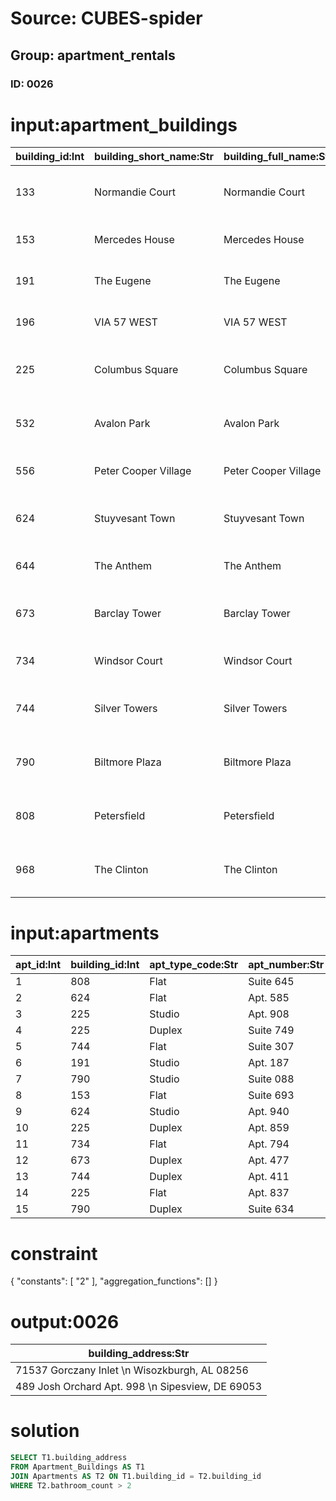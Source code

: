 # Source: CUBES-spider
## Group: apartment_rentals
### ID: 0026

# input:apartment_buildings

| building_id:Int | building_short_name:Str | building_full_name:Str | building_description:Str | building_address:Str | building_manager:Str | building_phone:Str |
|---|---|---|---|---|---|---|
| 133 | Normandie Court | Normandie Court | Studio | 7950 Casper Vista Apt. 176 \n Marquiseberg, CA 70496 | Emma | (948)040-1064x387 |
| 153 | Mercedes House | Mercedes House | Studio | 354 Otto Villages \n Charliefort, VT 71664 | Brenden | 915-617-2408x832 |
| 191 | The Eugene | The Eugene | Flat | 71537 Gorczany Inlet \n Wisozkburgh, AL 08256 | Melyssa | (609)946-0491 |
| 196 | VIA 57 WEST | VIA 57 WEST | Studio | 959 Ethel Viaduct \n West Efrainburgh, DE 40074 | Kathlyn | 681.772.2454 |
| 225 | Columbus Square | Columbus Square | Studio | 0703 Danika Mountains Apt. 362 \n Mohrland, AL 56839-5028 | Kyle | 1-724-982-9507x640 |
| 532 | Avalon Park | Avalon Park | Duplex | 6827 Kessler Parkway Suite 908 \n Ahmedberg, WI 48788 | Albert | 376-017-3538 |
| 556 | Peter Cooper Village | Peter Cooper Village | Flat | 861 Narciso Glens Suite 392 \n East Ottis, ND 73970 | Darlene | 1-224-619-0295x13195 |
| 624 | Stuyvesant Town | Stuyvesant Town | Studio | 101 Queenie Mountains Suite 619 \n New Korbinmouth, KS 88726-1376 | Marie | (145)411-6406 |
| 644 | The Anthem | The Anthem | Flat | 50804 Mason Isle Suite 844 \n West Whitney, ID 66511 | Ewald | (909)086-5221x3455 |
| 673 | Barclay Tower | Barclay Tower | Flat | 1579 Runte Forges Apt. 548 \n Leuschkeland, OK 12009-8683 | Rogers | 1-326-267-3386x613 |
| 734 | Windsor Court | Windsor Court | Studio | 601 Graham Roads \n Port Luz, VA 29660-6703 | Olaf | (480)480-7401 |
| 744 | Silver Towers | Silver Towers | Flat | 1844 Armstrong Stravenue Suite 853 \n Myrnatown, CT 13528 | Claude | 1-667-728-2287x3158 |
| 790 | Biltmore Plaza | Biltmore Plaza | Duplex | 489 Josh Orchard Apt. 998 \n Sipesview, DE 69053 | Sydni | 544-148-5565x2847 |
| 808 | Petersfield | Petersfield | Studio | 54686 Christopher Circles Apt. 321 \n Daytonland, ID 88081-3991 | Juvenal | 318-398-8140 |
| 968 | The Clinton | The Clinton | Flat | 012 Arnoldo Mountain \n Gerholdland, ID 23342 | Holly | 1-605-511-1973x25011 |

# input:apartments

| apt_id:Int | building_id:Int | apt_type_code:Str | apt_number:Str | bathroom_count:Int | bedroom_count:Int | room_count:Str |
|---|---|---|---|---|---|---|
| 1 | 808 | Flat | Suite 645 | 1 | 3 | 7 |
| 2 | 624 | Flat | Apt. 585 | 2 | 4 | 5 |
| 3 | 225 | Studio | Apt. 908 | 1 | 6 | 7 |
| 4 | 225 | Duplex | Suite 749 | 1 | 5 | 8 |
| 5 | 744 | Flat | Suite 307 | 2 | 4 | 9 |
| 6 | 191 | Studio | Apt. 187 | 3 | 5 | 9 |
| 7 | 790 | Studio | Suite 088 | 2 | 4 | 6 |
| 8 | 153 | Flat | Suite 693 | 2 | 3 | 9 |
| 9 | 624 | Studio | Apt. 940 | 1 | 4 | 8 |
| 10 | 225 | Duplex | Apt. 859 | 2 | 3 | 6 |
| 11 | 734 | Flat | Apt. 794 | 1 | 5 | 3 |
| 12 | 673 | Duplex | Apt. 477 | 2 | 6 | 3 |
| 13 | 744 | Duplex | Apt. 411 | 2 | 5 | 9 |
| 14 | 225 | Flat | Apt. 837 | 2 | 4 | 8 |
| 15 | 790 | Duplex | Suite 634 | 3 | 6 | 8 |

# constraint

{
  "constants": [
    "2"
  ],
  "aggregation_functions": []
}

# output:0026

| building_address:Str |
|---|
| 71537 Gorczany Inlet \n Wisozkburgh, AL 08256 |
| 489 Josh Orchard Apt. 998 \n Sipesview, DE 69053 |

# solution

```sql
SELECT T1.building_address
FROM Apartment_Buildings AS T1
JOIN Apartments AS T2 ON T1.building_id = T2.building_id
WHERE T2.bathroom_count > 2
```
